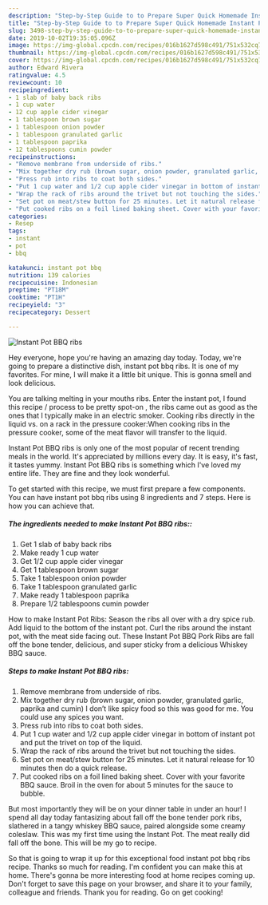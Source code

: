 ```yaml
---
description: "Step-by-Step Guide to to Prepare Super Quick Homemade Instant Pot BBQ ribs"
title: "Step-by-Step Guide to to Prepare Super Quick Homemade Instant Pot BBQ ribs"
slug: 3498-step-by-step-guide-to-to-prepare-super-quick-homemade-instant-pot-bbq-ribs
date: 2019-10-02T19:35:05.096Z
image: https://img-global.cpcdn.com/recipes/016b1627d598c491/751x532cq70/instant-pot-bbq-ribs-recipe-main-photo.jpg
thumbnail: https://img-global.cpcdn.com/recipes/016b1627d598c491/751x532cq70/instant-pot-bbq-ribs-recipe-main-photo.jpg
cover: https://img-global.cpcdn.com/recipes/016b1627d598c491/751x532cq70/instant-pot-bbq-ribs-recipe-main-photo.jpg
author: Edward Rivera
ratingvalue: 4.5
reviewcount: 10
recipeingredient:
- 1 slab of baby back ribs
- 1 cup water
- 12 cup apple cider vinegar
- 1 tablespoon brown sugar
- 1 tablespoon onion powder
- 1 tablespoon granulated garlic
- 1 tablespoon paprika
- 12 tablespoons cumin powder
recipeinstructions:
- "Remove membrane from underside of ribs."
- "Mix together dry rub (brown sugar, onion powder, granulated garlic, paprika and cumin) I don’t like spicy food so this was good for me. You could use any spices you want."
- "Press rub into ribs to coat both sides."
- "Put 1 cup water and 1/2 cup apple cider vinegar in bottom of instant pot and put the trivet on top of the liquid."
- "Wrap the rack of ribs around the trivet but not touching the sides."
- "Set pot on meat/stew button for 25 minutes. Let it natural release for 10 minutes then do a quick release."
- "Put cooked ribs on a foil lined baking sheet. Cover with your favorite BBQ sauce. Broil in the oven for about 5 minutes for the sauce to bubble."
categories:
- Resep
tags:
- instant
- pot
- bbq

katakunci: instant pot bbq
nutrition: 139 calories
recipecuisine: Indonesian
preptime: "PT18M"
cooktime: "PT1H"
recipeyield: "3"
recipecategory: Dessert

---
```



![Instant Pot BBQ ribs](https://img-global.cpcdn.com/recipes/016b1627d598c491/751x532cq70/instant-pot-bbq-ribs-recipe-main-photo.jpg)

Hey everyone, hope you're having an amazing day today. Today, we're going to prepare a distinctive dish, instant pot bbq ribs. It is one of my favorites. For mine, I will make it a little bit unique. This is gonna smell and look delicious.

You are talking melting in your mouths ribs. Enter the instant pot, I found this recipe / process to be pretty spot-on , the ribs came out as good as the ones that I typically make in an electric smoker. Cooking ribs directly in the liquid vs. on a rack in the pressure cooker:When cooking ribs in the pressure cooker, some of the meat flavor will transfer to the liquid.

Instant Pot BBQ ribs is only one of the most popular of recent trending meals in the world. It's appreciated by millions every day. It is easy, it's fast, it tastes yummy. Instant Pot BBQ ribs is something which I've loved my entire life. They are fine and they look wonderful.


To get started with this recipe, we must first prepare a few components. You can have instant pot bbq ribs using 8 ingredients and 7 steps. Here is how you can achieve that.

##### The ingredients needed to make Instant Pot BBQ ribs::

1. Get 1 slab of baby back ribs
1. Make ready 1 cup water
1. Get 1/2 cup apple cider vinegar
1. Get 1 tablespoon brown sugar
1. Take 1 tablespoon onion powder
1. Take 1 tablespoon granulated garlic
1. Make ready 1 tablespoon paprika
1. Prepare 1/2 tablespoons cumin powder


How to make Instant Pot Ribs: Season the ribs all over with a dry spice rub. Add liquid to the bottom of the instant pot. Curl the ribs around the instant pot, with the meat side facing out. These Instant Pot BBQ Pork Ribs are fall off the bone tender, delicious, and super sticky from a delicious Whiskey BBQ sauce. 

##### Steps to make Instant Pot BBQ ribs:

1. Remove membrane from underside of ribs.
1. Mix together dry rub (brown sugar, onion powder, granulated garlic, paprika and cumin) I don’t like spicy food so this was good for me. You could use any spices you want.
1. Press rub into ribs to coat both sides.
1. Put 1 cup water and 1/2 cup apple cider vinegar in bottom of instant pot and put the trivet on top of the liquid.
1. Wrap the rack of ribs around the trivet but not touching the sides.
1. Set pot on meat/stew button for 25 minutes. Let it natural release for 10 minutes then do a quick release.
1. Put cooked ribs on a foil lined baking sheet. Cover with your favorite BBQ sauce. Broil in the oven for about 5 minutes for the sauce to bubble.


But most importantly they will be on your dinner table in under an hour! I spend all day today fantasizing about fall off the bone tender pork ribs, slathered in a tangy whiskey BBQ sauce, paired alongside some creamy coleslaw. This was my first time using the Instant Pot. The meat really did fall off the bone. This will be my go to recipe. 

So that is going to wrap it up for this exceptional food instant pot bbq ribs recipe. Thanks so much for reading. I'm confident you can make this at home. There's gonna be more interesting food at home recipes coming up. Don't forget to save this page on your browser, and share it to your family, colleague and friends. Thank you for reading. Go on get cooking!
